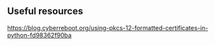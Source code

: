 ## Useful resources

https://blog.cyberreboot.org/using-pkcs-12-formatted-certificates-in-python-fd98362f90ba
